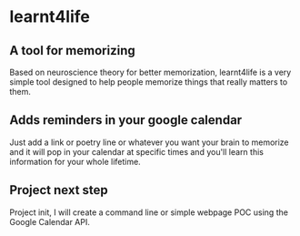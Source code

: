 # learnt4life

## A tool for memorizing

Based on neuroscience theory for better memorization, learnt4life is a very simple tool designed to help people memorize things that really matters to them.

## Adds reminders in your google calendar

Just add a link or poetry line or whatever you want your brain to memorize and it will pop in your calendar at specific times and you'll learn this information for your whole lifetime.


## Project next step

Project init, I will create a command line or simple webpage POC using the Google Calendar API.
